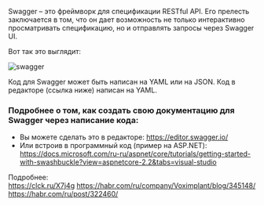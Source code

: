 Swagger – это фреймворк для спецификации RESTful API. Его прелесть заключается в том, что он дает возможность не только интерактивно просматривать спецификацию, но и отправлять запросы через Swagger UI.  
  
Вот так это выглядит:  
  
![swagger](https://habrastorage.org/r/w1560/webt/bk/zs/kf/bkzskftiivdq2fdp4gln_ahouvi.png)  
  
Код для Swagger может быть написан на YAML или на JSON. Код в редакторе (ссылка ниже) написан на YAML.  
  
### Подробнее о том, как создать свою документацию для Swagger через написание кода:  
* Вы можете сделать это в редакторе: https://editor.swagger.io/
* Или встроив в программный код (пример на ASP.NET): https://docs.microsoft.com/ru-ru/aspnet/core/tutorials/getting-started-with-swashbuckle?view=aspnetcore-2.2&tabs=visual-studio
  
Подробнее:  
https://clck.ru/X7j4g
https://habr.com/ru/company/Voximplant/blog/345148/
https://habr.com/ru/post/322460/
